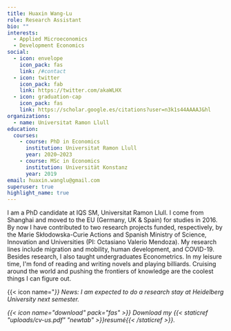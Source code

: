 ```yaml
---
title: Huaxin Wang-Lu
role: Research Assistant
bio: ""
interests:
  - Applied Microeconomics
  - Development Economics
social:
  - icon: envelope
    icon_pack: fas
    link: /#contact
  - icon: twitter
    icon_pack: fab
    link: https://twitter.com/akaWLHX
  - icon: graduation-cap
    icon_pack: fas
    link: https://scholar.google.es/citations?user=n3k1s44AAAAJ&hl
organizations:
  - name: Universitat Ramon Llull
education:
  courses:
    - course: PhD in Economics
      institution: Universitat Ramon Llull
      year: 2020—2023
    - course: MSc in Economics
      institution: Universität Konstanz
      year: 2019
email: huaxin.wanglu@gmail.com
superuser: true
highlight_name: true
---
```

I am a PhD candidate at IQS SM, Universitat Ramon Llull. I come from Shanghai and moved to the EU (Germany, UK & Spain) for studies in 2016. By now I have contributed to two research projects funded, respectively, by the Marie Skłodowska-Curie Actions and Spanish Ministry of Science, Innovation and Universities (PI: Octasiano Valerio Mendoza). My research lines include migration and mobility, human development, and COVID-19. Besides research, I also taught undergraduates Econometrics. In my leisure time, I'm fond of reading and writing novels and playing billiards. Cruising around the world and pushing the frontiers of knowledge are the coolest things I can figure out.

{{< icon name="<i class="paper-plane" pack="fas" >}} News: I am expected to do a research stay at Heidelberg University next semester.

{{< icon name="download" pack="fas" >}} Download my {{< staticref "uploads/cv-us.pdf" "newtab" >}}resumé{{< /staticref >}}.
